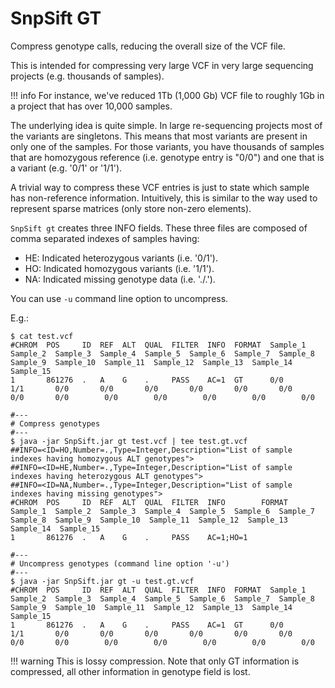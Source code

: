 # SnpSift GT

Compress genotype calls, reducing the overall size of the VCF file.

This is intended for compressing very large VCF in very large sequencing projects (e.g. thousands of samples).

!!! info
    For instance, we've reduced 1Tb (1,000 Gb) VCF file to roughly 1Gb in a project that has over 10,000 samples.

The underlying idea is quite simple.
In large re-sequencing projects most of the variants are singletons.
This means that most variants are present in only one of the samples.
For those variants, you have thousands of samples that are homozygous reference (i.e. genotype entry is "0/0") and one that is a variant (e.g. '0/1' or '1/1').

A trivial way to compress these VCF entries is just to state which sample has non-reference information.
Intuitively, this is similar to the way used to represent sparse matrices (only store non-zero elements).

`SnpSift gt` creates three INFO fields. These three files are composed of comma separated indexes of samples having:

* HE: Indicated heterozygous variants (i.e. '0/1').
* HO: Indicated homozygous variants (i.e. '1/1').
* NA: Indicated missing genotype data (i.e. './.').

You can use `-u` command line option to uncompress.

E.g.:
```
$ cat test.vcf
#CHROM  POS     ID  REF  ALT  QUAL  FILTER  INFO  FORMAT  Sample_1  Sample_2  Sample_3  Sample_4  Sample_5  Sample_6  Sample_7  Sample_8  Sample_9  Sample_10  Sample_11  Sample_12  Sample_13  Sample_14  Sample_15
1       861276  .   A    G    .     PASS    AC=1  GT      0/0       1/1       0/0       0/0       0/0       0/0       0/0       0/0       0/0       0/0        0/0        0/0        0/0        0/0        0/0

#---
# Compress genotypes
#---
$ java -jar SnpSift.jar gt test.vcf | tee test.gt.vcf
##INFO=<ID=HO,Number=.,Type=Integer,Description="List of sample indexes having homozygous ALT genotypes">
##INFO=<ID=HE,Number=.,Type=Integer,Description="List of sample indexes having heterozygous ALT genotypes">
##INFO=<ID=NA,Number=.,Type=Integer,Description="List of sample indexes having missing genotypes">
#CHROM  POS     ID  REF  ALT  QUAL  FILTER  INFO        FORMAT  Sample_1  Sample_2  Sample_3  Sample_4  Sample_5  Sample_6  Sample_7  Sample_8  Sample_9  Sample_10  Sample_11  Sample_12  Sample_13  Sample_14  Sample_15
1       861276  .   A    G    .     PASS    AC=1;HO=1

#---
# Uncompress genotypes (command line option '-u')
#---
$ java -jar SnpSift.jar gt -u test.gt.vcf
#CHROM  POS     ID  REF  ALT  QUAL  FILTER  INFO  FORMAT  Sample_1  Sample_2  Sample_3  Sample_4  Sample_5  Sample_6  Sample_7  Sample_8  Sample_9  Sample_10  Sample_11  Sample_12  Sample_13  Sample_14  Sample_15
1       861276  .   A    G    .     PASS    AC=1  GT      0/0       1/1       0/0       0/0       0/0       0/0       0/0       0/0       0/0       0/0        0/0        0/0        0/0        0/0        0/0
```

!!! warning
    This is lossy compression. Note that only GT information is compressed, all other information in genotype field is lost.
